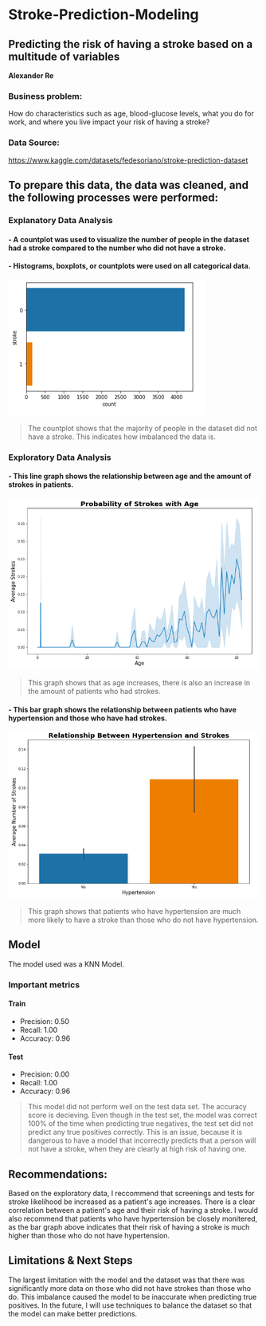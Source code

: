 # Stroke-Prediction-Modeling

## Predicting the risk of having a stroke based on a multitude of variables

**Alexander Re** 

### Business problem:

How do characteristics such as age, blood-glucose levels, what you do for work, and where you live impact your risk of having a stroke?


### Data Source: 
https://www.kaggle.com/datasets/fedesoriano/stroke-prediction-dataset


## To prepare this data, the data was cleaned, and the following processes were performed:


### Explanatory Data Analysis
#### - A countplot was used to visualize the number of people in the dataset had a stroke compared to the number who did not have a stroke.
#### - Histograms, boxplots, or countplots were used on all categorical data.
![](Screen%20Shot%202023-03-02%20at%209.20.43%20PM.png)
> The countplot shows that the majority of people in the dataset did not have a stroke. This indicates how imbalanced the data is. 


### Exploratory Data Analysis
#### - This line graph shows the relationship between age and the amount of strokes in patients.
![](Screen%20Shot%202023-03-02%20at%209.21.02%20PM.png)
> This graph shows that as age increases, there is also an increase in the amount of patients who had strokes.  


#### - This bar graph shows the relationship between patients who have hypertension and those who have had strokes.
![](Screen%20Shot%202023-03-02%20at%209.42.53%20PM.png)
> This graph shows that patients who have hypertension are much more likely to have a stroke than those who do not have hypertension. 


## Model

The model used was a KNN Model. 

### Important metrics
#### Train
- Precision: 0.50
- Recall: 1.00
- Accuracy: 0.96
#### Test
- Precision: 0.00
- Recall: 1.00
- Accuracy: 0.96

>This model did not perform well on the test data set. The accuracy score is decieving. Even though in the test set, the model was correct 100% of the time when predicting true negatives, the test set did not predict any true positives correctly. This is an issue, because it is dangerous to have a model that incorrectly predicts that a person will not have a stroke, when they are clearly at high risk of having one. 


## Recommendations:

Based on the exploratory data, I reccommend that screenings and tests for stroke likelihood be increased as a patient's age increases. There is a clear correlation between a patient's age and their risk of having a stroke. I would also recommend that patients who have hypertension be closely monitered, as the bar graph above indicates that their risk of having a stroke is much higher than those who do not have hypertension. 

## Limitations & Next Steps

The largest limitation with the model and the dataset was that there was significantly more data on those who did not have strokes than those who do. This imbalance caused the model to be inaccurate when predicting true positives. In the future, I will use techniques to balance the dataset so that the model can make better predictions. 

